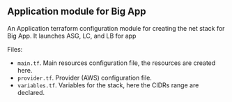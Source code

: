 ## Application module for Big App

An Application terraform configuration module for creating the net stack for Big App.
It launches ASG, LC, and LB for app

Files:

* `main.tf`. Main resources configuration file, the resources are created here.
* `provider.tf`. Provider (AWS) configuration file.
* `variables.tf`. Variables for the stack, here the CIDRs range are declared.